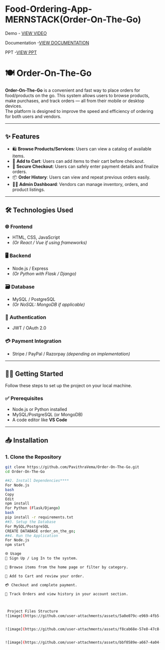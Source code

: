 # Food-Ordering-App-MERNSTACK(Order-On-The-Go)
Demo - <a href="https://drive.google.com/file/d/1DLog3a51djjwvSNz1WrkB0uMwp-8e3c1/view?usp=drivesdk">VIEW VIDEO</a>


Documentation -<a href="https://docs.google.com/document/d/1aSGhfxFfMYMJChknR-pL47FW-idnhj2F/edit?usp=sharing&ouid=107917445781301743104&rtpof=true&sd=true">VIEW DOCUMENTATION </a>


PPT -<a href="https://www.canva.com/design/DAGr73dEvwY/SHf8qVJavnbW1fiQh3uewg/view?utm_content=DAGr73dEvwY&utm_campaign=designshare&utm_medium=link2&utm_source=uniquelinks&utlId=h77f2db05c4">VIEW PPT</a>


# 🍽️ Order-On-The-Go

**Order-On-The-Go** is a convenient and fast way to place orders for food/products on the go. This system allows users to browse products, make purchases, and track orders — all from their mobile or desktop devices.  
The platform is designed to improve the speed and efficiency of ordering for both users and vendors.

---

## ✨ Features

- 🛍️ **Browse Products/Services**: Users can view a catalog of available items.  
- 🛒 **Add to Cart**: Users can add items to their cart before checkout.  
- 🔐 **Secure Checkout**: Users can safely enter payment details and finalize orders.  
- 📦 **Order History**: Users can view and repeat previous orders easily.  
- 🧑‍💼 **Admin Dashboard**: Vendors can manage inventory, orders, and product listings.  

---

## 🛠️ Technologies Used

### 🌐 **Frontend**
- HTML, CSS, JavaScript  
- *(Or React / Vue if using frameworks)*

### 🖥️ **Backend**
- Node.js / Express  
- *(Or Python with Flask / Django)*

### 🗃️ **Database**
- MySQL / PostgreSQL  
- *(Or NoSQL: MongoDB if applicable)*

### 🔐 **Authentication**
- JWT / OAuth 2.0

### 💳 **Payment Integration**
- Stripe / PayPal / Razorpay *(depending on implementation)*

---

## 🧑‍💻 Getting Started

Follow these steps to set up the project on your local machine.

### ✅ Prerequisites

- Node.js or Python installed  
- MySQL/PostgreSQL (or MongoDB)  
- A code editor like **VS Code**

---

## 📥 Installation

### 1. Clone the Repository

```bash
git clone https://github.com/PavithraVema/Order-On-The-Go.git
cd Order-On-The-Go

##2. Install Dependencies****
For Node.js
bash
Copy
Edit
npm install
For Python (Flask/Django)
bash
pip install -r requirements.txt
##3. Setup the Database
For MySQL/PostgreSQL
CREATE DATABASE order_on_the_go;
##4. Run the Application
For Node.js
npm start

🌐 Usage
🔐 Sign Up / Log In to the system.

🔎 Browse items from the home page or filter by category.

🛒 Add to Cart and review your order.

💳 Checkout and complete payment.

📄 Track Orders and view history in your account section.



 Project Files Structure
![image](https://github.com/user-attachments/assets/5a0e079c-e969-4fb5-8a73-bc7cd30b820f)


![image](https://github.com/user-attachments/assets/f8cab68e-57e8-47c8-bab3-1f0acee8f924)


![image](https://github.com/user-attachments/assets/bbf0589e-a667-4a04-8507-9d96277af2cf)
